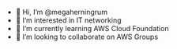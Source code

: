 - 👋 Hi, I’m @megaherningrum
- 👀 I’m interested in IT networking
- 🌱 I’m currently learning AWS Cloud Foundation
- 💞️ I’m looking to collaborate on AWS Groups

<!---
megaherningrum/megaherningrum is a ✨ special ✨ repository because its `README.md` (this file) appears on your GitHub profile.
You can click the Preview link to take a look at your changes.
--->
